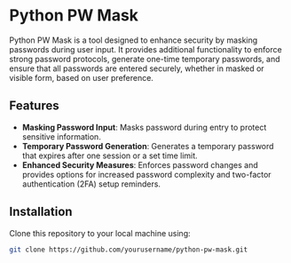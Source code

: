 # Python PW Mask

Python PW Mask is a tool designed to enhance security by masking passwords during user input. It provides additional functionality to enforce strong password protocols, generate one-time temporary passwords, and ensure that all passwords are entered securely, whether in masked or visible form, based on user preference.

## Features

- **Masking Password Input**: Masks password during entry to protect sensitive information.
- **Temporary Password Generation**: Generates a temporary password that expires after one session or a set time limit.
- **Enhanced Security Measures**: Enforces password changes and provides options for increased password complexity and two-factor authentication (2FA) setup reminders.

## Installation

Clone this repository to your local machine using:
```bash
git clone https://github.com/yourusername/python-pw-mask.git
